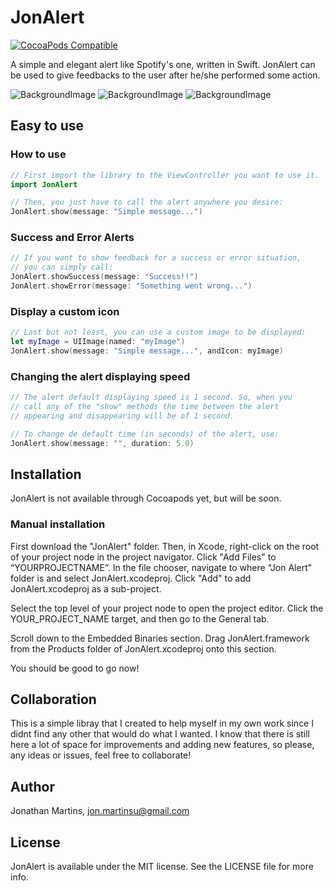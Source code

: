 JonAlert
===========
[![CocoaPods Compatible](https://img.shields.io/badge/pod-1.0.0-red.svg)](https://cocoapods.org/pods/JonAlert)

A simple and elegant alert like Spotify's one, written in Swift. JonAlert can be used to give feedbacks to the user after he/she performed some action.

![BackgroundImage](https://raw.githubusercontent.com/jonSurrey/JonAlert/master/alert_single_message.png)
![BackgroundImage](https://raw.githubusercontent.com/jonSurrey/JonAlert/master/alert_success.png)
![BackgroundImage](https://raw.githubusercontent.com/jonSurrey/JonAlert/master/alert_error.png)

Easy to use
----

### How to use

```swift
// First import the library to the ViewController you want to use it.
import JonAlert

// Then, you just have to call the alert anywhere you desire:
JonAlert.show(message: "Simple message...")
```

### Success and Error Alerts

```swift
// If you want to show feedback for a success or error situation, 
// you can simply call:
JonAlert.showSuccess(message: "Success!!")
JonAlert.showError(message: "Something went wrong...")
```

### Display a custom icon

```swift
// Last but not least, you can use a custom image to be displayed:
let myImage = UIImage(named: "myImage")
JonAlert.show(message: "Simple message...", andIcon: myImage)
```

### Changing the alert displaying speed

```swift
// The alert default displaying speed is 1 second. So, when you
// call any of the "show" methods the time between the alert 
// appearing and disappearing will be of 1 second. 

// To change de default time (in seconds) of the alert, use: 
JonAlert.show(message: "", duration: 5.0)
```

Installation
---

JonAlert is not available through Cocoapods yet, but will be soon. 

### Manual installation

First download the "JonAlert" folder. Then, in Xcode, right-click on the root of your project node in the project navigator. Click "Add Files" to “YOURPROJECTNAME”. In the file chooser, navigate to where "Jon Alert" folder is and select JonAlert.xcodeproj. Click "Add" to add JonAlert.xcodeproj as a sub-project.

Select the top level of your project node to open the project editor. Click the YOUR_PROJECT_NAME target, and then go to the General tab.

Scroll down to the Embedded Binaries section. Drag JonAlert.framework from the Products folder of JonAlert.xcodeproj onto this section.

You should be good to go now!

Collaboration
---

This is a simple libray that I created to help myself in my own work since I didnt find any other that would do what I wanted. I know that there is still here a lot of space for improvements and adding new features, so please, any ideas or issues, feel free to collaborate!

## Author

Jonathan Martins, jon.martinsu@gmail.com

## License

JonAlert is available under the MIT license. See the LICENSE file for more info.
